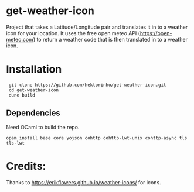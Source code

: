 # get-weather-icon
Project that takes a Latitude/Longitude pair and translates it in to a weather icon for your location. It uses the free open meteo API (https://open-meteo.com) to return a weather code that is then translated in to a weather icon.

# Installation
```
 git clone https://github.com/hektorinho/get-weather-icon.git
 cd get-weather-icon
 dune build
```

## Dependencies
Need OCaml to build the repo.
```
opam install base core yojson cohttp cohttp-lwt-unix cohttp-async tls tls-lwt
```

# Credits:
Thanks to https://erikflowers.github.io/weather-icons/ for icons.

